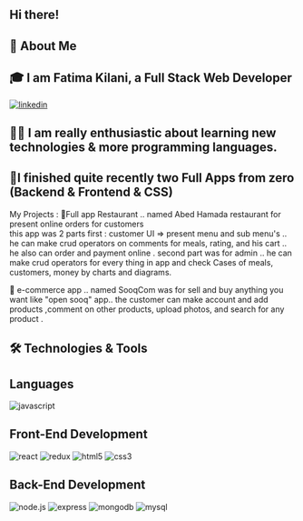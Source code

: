 Hi there! 
-----
🚀 About Me
-----

🎓 I am Fatima Kilani, a Full Stack Web Developer
-----
<a href="https://www.linkedin.com/in/eng-fatima-kilani-978a99ab/">![linkedin](https://img.shields.io/badge/LinkedIn-3498DB?style=for-the-badge&logo=LinkedIn&logoColor=white)  </a>

👨‍💻 I am really enthusiastic about learning new technologies & more programming languages.
-----

📝I finished quite recently two Full Apps from zero (Backend & Frontend & CSS) 
-----

My Projects :
🍕Full app Restaurant .. named Abed Hamada restaurant for present online orders for customers  
this app was 2 parts
first : customer UI => present menu and sub menu's .. he can make crud operators on comments for meals, rating, and his cart .. he also can order and payment online .
second part was for admin .. he can make crud operators for every thing in app and check Cases of meals, customers, money by charts and diagrams.

🛒 e-commerce app .. named SooqCom was for sell and buy anything you want like "open sooq" app.. the customer can make account and add products ,comment on other products, upload photos, and search for any product . 

🛠️ Technologies & Tools 
-----
Languages
-----
![javascript](https://img.shields.io/badge/JavaScript-yellow?style=for-the-badge&logo=JavaScript&logoColor=white)

Front-End Development
-----
![react](https://img.shields.io/badge/React-blue?style=for-the-badge&logo=React&logoColor=white)
![redux](https://img.shields.io/badge/redux-blue?style=for-the-badge&logo=redux&logoColor=white)
![html5](https://img.shields.io/badge/html5-orange?style=for-the-badge&logo=redux&logoColor=white)
![css3](https://img.shields.io/badge/css3-blue?style=for-the-badge&logo=css3&logoColor=white)



Back-End Development
-----
![node.js](https://img.shields.io/badge/node.js-green?style=for-the-badge&logo=node.js&logoColor=white)
![express](https://img.shields.io/badge/express-yellow?style=for-the-badge&logo=express&logoColor=white)
![mongodb](https://img.shields.io/badge/mongodb-green?style=for-the-badge&logo=mongodb&logoColor=white)
![mysql](https://img.shields.io/badge/mysql-blue?style=for-the-badge&logo=mysql&logoColor=white)

